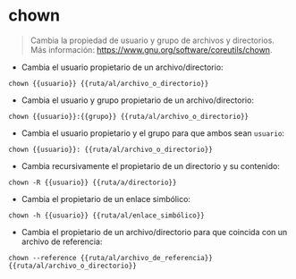 # chown

> Cambia la propiedad de usuario y grupo de archivos y directorios.
> Más información: <https://www.gnu.org/software/coreutils/chown>.

- Cambia el usuario propietario de un archivo/directorio:

`chown {{usuario}} {{ruta/al/archivo_o_directorio}}`

- Cambia el usuario y grupo propietario de un archivo/directorio:

`chown {{usuario}}:{{grupo}} {{ruta/al/archivo_o_directorio}}`

- Cambia el usuario propietario y el grupo para que ambos sean `usuario`:

`chown {{usuario}}: {{ruta/al/archivo_o_directorio}}`

- Cambia recursivamente el propietario de un directorio y su contenido:

`chown -R {{usuario}} {{ruta/a/directorio}}`

- Cambia el propietario de un enlace simbólico:

`chown -h {{usuario}} {{ruta/al/enlace_simbólico}}`

- Cambia el propietario de un archivo/directorio para que coincida con un archivo de referencia:

`chown --reference {{ruta/al/archivo_de_referencia}} {{ruta/al/archivo_o_directorio}}`
